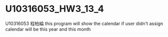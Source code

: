 # U10316053_HW3_13_4
U10316053 程柏綸
this program will show the calendar
if user didn't assign calendar will be this year and this month
